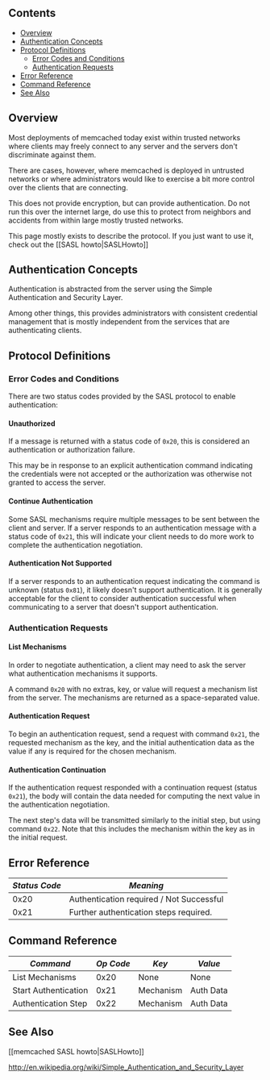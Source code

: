 ## Contents

- [Overview](#overview)
- [Authentication Concepts](#authentication-concepts)
- [Protocol Definitions](#protocol-definitions)
    - [Error Codes and Conditions](#error-codes-and-conditions)
    - [Authentication Requests](#authentication-requests)
- [Error Reference](#error-reference)
- [Command Reference](#command-reference)
- [See Also](#see-also)

<!-- end toc -->

## Overview
 
Most deployments of memcached today exist within trusted networks
where clients may freely connect to any server and the servers don't
discriminate against them.
 
There are cases, however, where memcached is deployed in untrusted
networks or where administrators would like to exercise a bit more
control over the clients that are connecting.

This does not provide encryption, but can provide authentication. Do not run
this over the internet large, do use this to protect from neighbors and
accidents from within large mostly trusted networks.
 
This page mostly exists to describe the protocol.  If you just want to use it, check out the [[SASL howto|SASLHowto]]

## Authentication Concepts
 
Authentication is abstracted from the server using the Simple
Authentication and Security Layer.
 
Among other things, this provides administrators with consistent
credential management that is mostly independent from the services
that are authenticating clients.
 
## Protocol Definitions
 
### Error Codes and Conditions
 
There are two status codes provided by the SASL protocol to enable
authentication:
 
#### Unauthorized
 
If a message is returned with a status code of `0x20`, this is
considered an authentication or authorization failure.
 
This may be in response to an explicit authentication command
indicating the credentials were not accepted or the authorization was
otherwise not granted to access the server.
 
#### Continue Authentication
 
Some SASL mechanisms require multiple messages to be sent between the
client and server. If a server responds to an authentication message
with a status code of `0x21`, this will indicate your client needs to do
more work to complete the authentication negotiation.
 
#### Authentication Not Supported
 
If a server responds to an authentication request indicating the
command is unknown (status `0x81`), it likely doesn't support
authentication. It is generally acceptable for the client to consider
authentication successful when communicating to a server that doesn't
support authentication.
 
### Authentication Requests
 
#### List Mechanisms
 
In order to negotiate authentication, a client may need to ask the
server what authentication mechanisms it supports.
 
A command `0x20` with no extras, key, or value will request a mechanism
list from the server. The mechanisms are returned as a
space-separated value.
 
#### Authentication Request
 
To begin an authentication request, send a request with command `0x21`,
the requested mechanism as the key, and the initial authentication
data as the value if any is required for the chosen mechanism.
 
#### Authentication Continuation
 
If the authentication request responded with a continuation request
(status `0x21`), the body will contain the data needed for computing the
next value in the authentication negotiation.
 
The next step's data will be transmitted similarly to the initial
step, but using command `0x22`. Note that this includes the mechanism
within the key as in the initial request.
 
## Error Reference

*Status Code* | *Meaning* |
| --- | --- |
0x20 | Authentication required / Not Successful |
0x21 | Further authentication steps required. |


## Command Reference

*Command* | *Op Code* | *Key* | *Value* |
| --- | --- | --- | --- |
 List Mechanisms | 0x20 | None | None |
Start Authentication | 0x21 | Mechanism | Auth Data |
Authentication Step | 0x22 | Mechanism | Auth Data |

## See Also
 
[[memcached SASL howto|SASLHowto]]

http://en.wikipedia.org/wiki/Simple_Authentication_and_Security_Layer
